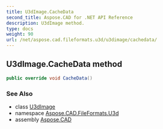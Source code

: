 ```yaml
---
title: U3dImage.CacheData
second_title: Aspose.CAD for .NET API Reference
description: U3dImage method. 
type: docs
weight: 90
url: /net/aspose.cad.fileformats.u3d/u3dimage/cachedata/
---
```

## U3dImage.CacheData method

```csharp
public override void CacheData()
```

### See Also

* class [U3dImage](../)
* namespace [Aspose.CAD.FileFormats.U3d](../../../aspose.cad.fileformats.u3d/)
* assembly [Aspose.CAD](../../../)


